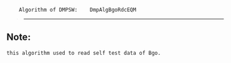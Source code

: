         Algorithm of DMPSW:    DmpAlgBgoRdcEQM
>--------------------------------------------

Note:
-------------

    this algorithm used to read self test data of Bgo.

